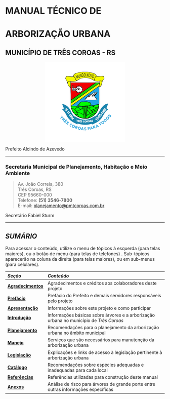 
# MANUAL TÉCNICO DE

# ARBORIZAÇÃO URBANA

## **MUNICÍPIO DE TRÊS COROAS  -  RS**  

<a href="http://www.trescoroas.rs.gov.br"><img src="img\Logo_prefeitura__2_-removebg-preview.png" alt="brasao" width="60" hight="70" style="display: block; margin-left: auto; margin-right: auto; width: 50%"></a>

Prefeito Alcindo de Azevedo

---

### **Secretaria Municipal de Planejamento, Habitação e Meio Ambiente**  

> Av. João Correia, 380  
> Três Coroas, RS  
> CEP 95660-000  
> Telefone: **(51) 3546-7800**  
> E-mail: <a href = "mailto:planejamento@pmtcoroas.com.br">planejamento@pmtcoroas.com.br</a>  

Secretário Fabiel Sturm

---

## ***SUMÁRIO***  

Para acessar o conteúdo, utilize o menu de tópicos à esquerda (para telas maiores), ou o botão de menu (para telas de telefones) . Sub-tópicos aparecerão na coluna da direita (para telas maiores), ou em sub-menus (para celulares).

| *Seção* | *Conteúdo* |
|:--------|:-----------|
| <a href="http://localhost:8000/021-agradecemos-a-tc/">**Agradecimentos**</a> | Agradecimentos e créditos aos colaboradores deste projeto |
| <a href="http://localhost:8000/031-pref-cidade-verde/">**Prefácio**</a> | Prefácio do Prefeito e demais servidores responsáveis pelo projeto |
| <a href="http://localhost:8000/041-apres-sobre-o-projeto/">**Apresentação**</a> | Informações sobre este projeto e como participar |
| <a href="http://localhost:8000/051-o-que-e-arborizacao/">**Introdução**</a> | Informações básicas sobre árvores e a arborização urbana no município de *Três Coroas* |
| <a href="http://localhost:8000/061-importancia-do-planejamento/">**Planejamento**</a> | Recomendações para o planejamento da arborização urbana no âmbito municipal |
| <a href="http://localhost:8000/071-plantio/">**Manejo** | Serviços que são necessários para manutenção da arborização urbana |
| <a href="http://localhost:8000/081-federal/">**Legislação** | Explicações e links de acesso à legislação pertinente à arborização urbana |
| <a href="http://localhost:8000/091-o-que-plantar-onde/">**Catálogo** | Recomendações sobre espécies adequadas e inadequadas para cada local |
| <a href="http://localhost:8000/101-referencias-citadas/">**Referências** | Referências utilizadas para construção deste manual |
| <a href="http://localhost:8000/111-variaveis/">**Anexos** | Análise de risco para árvores de grande porte entre outras informações específicas |
